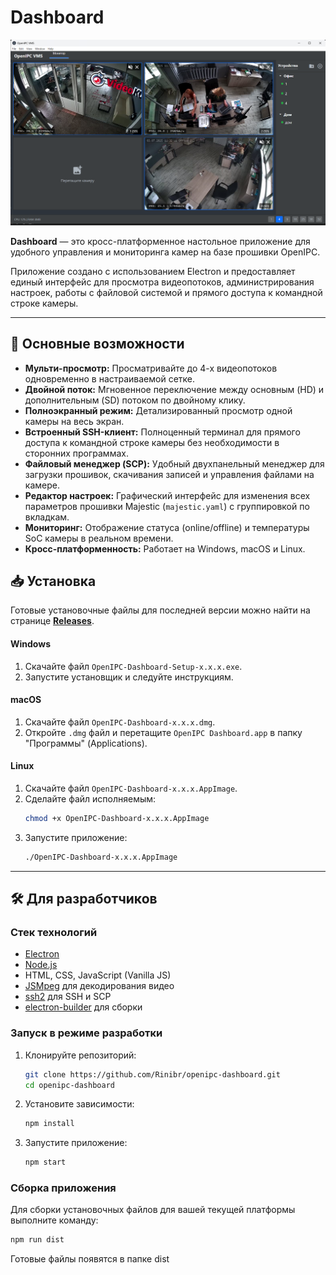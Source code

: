 # Dashboard

![OpenIPC Dashboard Screenshot](build/screenshot.png) 
<!-- Замените URL на прямую ссылку на ваш скриншот, когда загрузите его в репозиторий -->

**Dashboard** — это кросс-платформенное настольное приложение для удобного управления и мониторинга камер на базе прошивки OpenIPC.

Приложение создано с использованием Electron и предоставляет единый интерфейс для просмотра видеопотоков, администрирования настроек, работы с файловой системой и прямого доступа к командной строке камеры.

---

## 🚀 Основные возможности

*   **Мульти-просмотр:** Просматривайте до 4-х видеопотоков одновременно в настраиваемой сетке.
*   **Двойной поток:** Мгновенное переключение между основным (HD) и дополнительным (SD) потоком по двойному клику.
*   **Полноэкранный режим:** Детализированный просмотр одной камеры на весь экран.
*   **Встроенный SSH-клиент:** Полноценный терминал для прямого доступа к командной строке камеры без необходимости в сторонних программах.
*   **Файловый менеджер (SCP):** Удобный двухпанельный менеджер для загрузки прошивок, скачивания записей и управления файлами на камере.
*   **Редактор настроек:** Графический интерфейс для изменения всех параметров прошивки Majestic (`majestic.yaml`) с группировкой по вкладкам.
*   **Мониторинг:** Отображение статуса (online/offline) и температуры SoC камеры в реальном времени.
*   **Кросс-платформенность:** Работает на Windows, macOS и Linux.

## 📥 Установка

Готовые установочные файлы для последней версии можно найти на странице **[Releases](https://github.com/Rinibr/openipc-dashboard/releases)**.

<!-- Замените 'Rinibr/openipc-dashboard' на свой путь, если он отличается -->

#### Windows
1.  Скачайте файл `OpenIPC-Dashboard-Setup-x.x.x.exe`.
2.  Запустите установщик и следуйте инструкциям.

#### macOS
1.  Скачайте файл `OpenIPC-Dashboard-x.x.x.dmg`.
2.  Откройте `.dmg` файл и перетащите `OpenIPC Dashboard.app` в папку "Программы" (Applications).

#### Linux
1.  Скачайте файл `OpenIPC-Dashboard-x.x.x.AppImage`.
2.  Сделайте файл исполняемым:
    ```bash
    chmod +x OpenIPC-Dashboard-x.x.x.AppImage
    ```
3.  Запустите приложение:
    ```bash
    ./OpenIPC-Dashboard-x.x.x.AppImage
    ```

---

## 🛠️ Для разработчиков

### Стек технологий
*   [Electron](https://www.electronjs.org/)
*   [Node.js](https://nodejs.org/)
*   HTML, CSS, JavaScript (Vanilla JS)
*   [JSMpeg](https://jsmpeg.com/) для декодирования видео
*   [ssh2](https://github.com/mscdex/ssh2) для SSH и SCP
*   [electron-builder](https://www.electron.build/) для сборки

### Запуск в режиме разработки

1.  Клонируйте репозиторий:
    ```bash
    git clone https://github.com/Rinibr/openipc-dashboard.git
    cd openipc-dashboard
    ```

2.  Установите зависимости:
    ```bash
    npm install
    ```

3.  Запустите приложение:
    ```bash
    npm start
    ```

### Сборка приложения

Для сборки установочных файлов для вашей текущей платформы выполните команду:

```bash
npm run dist
```

Готовые файлы появятся в папке dist
